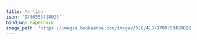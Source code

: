 ```yaml
---
title: Martian
isbn: '9780553418026'
binding: Paperback
image_path: 'https://images.booksense.com/images/026/418/9780553418026.jpg'
---
```


